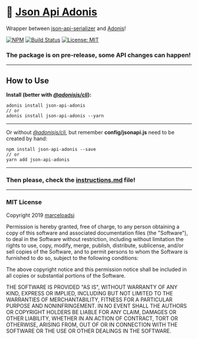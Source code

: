 # 🐙 [Json Api Adonis](https://www.npmjs.com/package/json-api-adonis)

Wrapper between [json-api-serializer](https://www.npmjs.com/package/json-api-serializer) and [Adonis](https://adonisjs.com/)!

[![NPM](https://img.shields.io/npm/v/json-api-adonis.svg)](https://www.npmjs.com/package/json-api-adonis)
[![Build Status](https://travis-ci.org/marceloadsj/json-api-adonis.svg?branch=master)](https://travis-ci.org/marceloadsj/json-api-adonis)
[![License: MIT](https://img.shields.io/badge/license-MIT-brightgreen.svg)](https://opensource.org/licenses/MIT)

### The package is on pre-release, some API changes can happen!

---

## How to Use

**Install (better with [_@adonisjs/cli_](https://github.com/adonisjs/adonis-cli)):**

```
adonis install json-api-adonis
// or
adonis install json-api-adonis --yarn
```

---

Or without [_@adonisjs/cli_](https://github.com/adonisjs/adonis-cli), but remember **config/jsonapi.js** need to be created by hand:

```
npm install json-api-adonis --save
// or
yarn add json-api-adonis
```

---

### Then please, check the [instructions.md](instructions.md) file!

---

### MIT License

Copyright 2019 [marceloadsj](https://github.com/marceloadsj)

Permission is hereby granted, free of charge, to any person obtaining a copy of this software and associated documentation files (the "Software"), to deal in the Software without restriction, including without limitation the rights to use, copy, modify, merge, publish, distribute, sublicense, and/or sell copies of the Software, and to permit persons to whom the Software is furnished to do so, subject to the following conditions:

The above copyright notice and this permission notice shall be included in all copies or substantial portions of the Software.

THE SOFTWARE IS PROVIDED "AS IS", WITHOUT WARRANTY OF ANY KIND, EXPRESS OR IMPLIED, INCLUDING BUT NOT LIMITED TO THE WARRANTIES OF MERCHANTABILITY, FITNESS FOR A PARTICULAR PURPOSE AND NONINFRINGEMENT. IN NO EVENT SHALL THE AUTHORS OR COPYRIGHT HOLDERS BE LIABLE FOR ANY CLAIM, DAMAGES OR OTHER LIABILITY, WHETHER IN AN ACTION OF CONTRACT, TORT OR OTHERWISE, ARISING FROM, OUT OF OR IN CONNECTION WITH THE SOFTWARE OR THE USE OR OTHER DEALINGS IN THE SOFTWARE.
